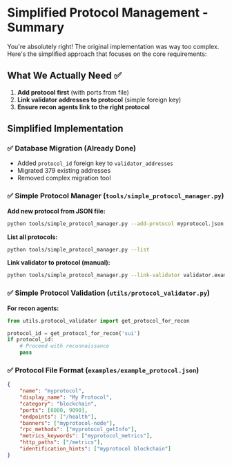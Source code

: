 # Simplified Protocol Management - Summary

You're absolutely right! The original implementation was way too complex. Here's the simplified approach that focuses on the core requirements:

## What We Actually Need ✅

1. **Add protocol first** (with ports from file)
2. **Link validator addresses to protocol** (simple foreign key)
3. **Ensure recon agents link to the right protocol**

## Simplified Implementation

### ✅ Database Migration (Already Done)
- Added `protocol_id` foreign key to `validator_addresses`
- Migrated 379 existing addresses
- Removed complex migration tool

### ✅ Simple Protocol Manager (`tools/simple_protocol_manager.py`)

**Add new protocol from JSON file:**
```bash
python tools/simple_protocol_manager.py --add-protocol myprotocol.json
```

**List all protocols:**
```bash
python tools/simple_protocol_manager.py --list
```

**Link validator to protocol (manual):**
```bash
python tools/simple_protocol_manager.py --link-validator validator.example.com myprotocol
```

### ✅ Simple Protocol Validation (`utils/protocol_validator.py`)

**For recon agents:**
```python
from utils.protocol_validator import get_protocol_for_recon

protocol_id = get_protocol_for_recon('sui')
if protocol_id:
    # Proceed with reconnaissance
    pass
```

### ✅ Protocol File Format (`examples/example_protocol.json`)

```json
{
    "name": "myprotocol",
    "display_name": "My Protocol", 
    "category": "blockchain",
    "ports": [8080, 9090],
    "endpoints": ["/health"],
    "banners": ["myprotocol-node"],
    "rpc_methods": ["myprotocol_getInfo"],
    "metrics_keywords": ["myprotocol_metrics"],
    "http_paths": ["/metrics"],
    "identification_hints": ["myprotocol blockchain"]
}
```